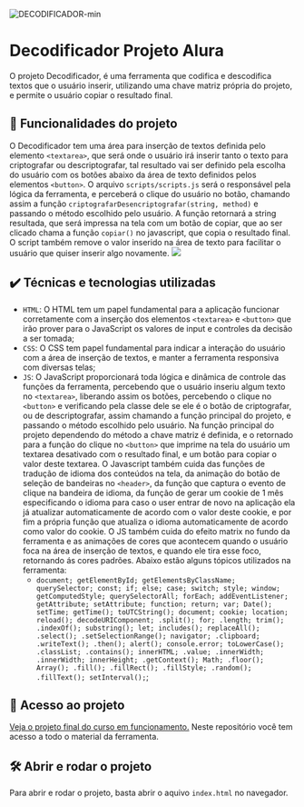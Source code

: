 ![DECODIFICADOR-min](https://github.com/heitor34studio/heitor34studio.github.io/assets/72997122/c6bf45bf-9120-4222-9f77-769e53d7ac56)
# Decodificador Projeto Alura


O projeto Decodificador, é uma ferramenta que codifica e descodifica textos que o usuário inserir, utilizando uma chave matriz própria do projeto, e permite o usuário copiar o resultado final.

## 🔨 Funcionalidades do projeto

O Decodificador tem uma área para inserção de textos definida pelo elemento `<textarea>`, que será onde o usuário irá inserir tanto o texto para criptografar ou descriptografar, tal resultado vai ser definido pela escolha do usuário com os botões abaixo da área de texto definidos pelos elementos `<button>`. O arquivo `scripts/scripts.js` será o responsável pela lógica da ferramenta, e perceberá o clique do usuário no botão, chamando assim a função `criptografarDesencriptografar(string, method)` e passando o método escolhido pelo usuário. A função retornará a string resultada, que será impressa na tela com um botão de copiar, que ao ser clicado chama a função `copiar()` no javascript, que copia o resultado final. O script também remove o valor inserido na área de texto para facilitar o usuário que quiser inserir algo novamente.
![](https://github.com/heitor34studio/heitor34studio.github.io/assets/72997122/4f94a9ad-70f5-4709-b7d6-69b6f0ee5057)

## ✔️ Técnicas e tecnologias utilizadas

- `HTML`: O HTML tem um papel fundamental para a aplicação funcionar corretamente com a inserção dos elementos `<textarea>` e `<button>` que irão prover para o JavaScript os valores de input e controles da decisão a ser tomada;
- `CSS`: O CSS tem papel fundamental para indicar a interação do usuário com a área de inserção de textos, e manter a ferramenta responsiva com diversas telas;
- `JS`: O JavaScript proporcionará toda lógica e dinâmica de controle das funções da ferramenta, percebendo que o usuário inseriu algum texto no `<textarea>`, liberando assim os botões, percebendo o clique no `<button>` e verificando pela classe dele se ele é o botão de criptografar, ou de descriptografar, assim chamando a função principal do projeto, e passando o método escolhido pelo usuário. Na função principal do projeto dependendo do método a chave matriz é definida, e o retornado para a função do clique no `<button>` que imprime na tela do usuário um textarea desativado com o resultado final, e um botão para copiar o valor deste textarea. O Javascript também cuida das funções de tradução de idioma dos conteúdos na tela, da animação do botão de seleção de bandeiras no `<header>`, da função que captura o evento de clique na bandeira de idioma, da função de gerar um cookie de 1 mês especificando o idioma para caso o user entrar de novo na aplicação ela já atualizar automaticamente de acordo com o valor deste cookie, e por fim a própria função que atualiza o idioma automaticamente de acordo como valor do cookie. O JS também cuida do efeito matrix no fundo da ferramenta e as animações de cores que acontecem quando o usuário foca na área de inserção de textos, e quando ele tira esse foco, retornando ás cores padrões. Abaixo estão alguns tópicos utilizados na ferramenta:
  - `document; getElementById; getElementsByClassName; querySelector; const; if; else; case; switch; style; window; getComputedStyle; querySelectorAll; forEach; addEventListener; getAttribute; setAttribute; function; return; var; Date(); setTime; getTime(); toUTCString(); document; cookie; location; reload(); decodeURIComponent; .split(); for; .length; trim(); .indexOf(); substring(); let; includes(); replaceAll(); .select(); .setSelectionRange(); navigator; .clipboard; .writeText(); .then(); alert(); console.error; toLowerCase(); .classList; .contains(); innerHTML; .value; .innerWidth; .innerWidth; innerHeight; .getContext(); Math; .floor(); Array(); .fill(); .fillRect(); .fillStyle; .random(); .fillText(); setInterval();`;

## 📁 Acesso ao projeto

[Veja o projeto final do curso em funcionamento.](https://heitor34studio.github.io)
Neste repositório você tem acesso a todo o material da ferramenta.

## 🛠️ Abrir e rodar o projeto

Para abrir e rodar o projeto, basta abrir o aquivo `index.html` no navegador.
